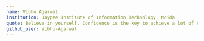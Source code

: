 ```yaml
---
name: Vibhu Agarwal
institution: Jaypee Institute of Information Technology, Noida
quote: Believe in yourself. Confidence is the key to achieve a lot of seemingly impossible milestones.
github_user: Vibhu-Agarwal
---
```

